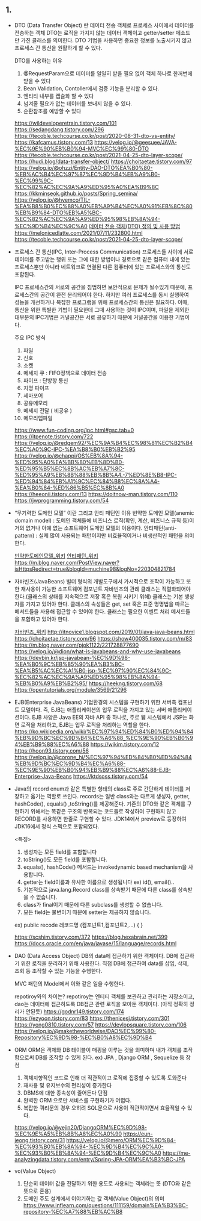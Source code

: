 ## 1.
- DTO (Data Transfer Object) 란
    데이터 전송 객체로 프로세스 사이에서 데이터를 전송하는 객체
    DTO는 로직을 가지지 않는 데이터 객체이고 getter/setter 메소드만 가진 클래스를 의미한다.
    DTO 기법을 사용하면 중요한 정보를 노출시키지 않고 프로세스 간 통신을 원활하게 할 수 있다.

    DTO를 사용하는 이유
    1. @RequestParam으로 데이터를 일일히 받을 필요 없이 객체 하나로 한꺼번에 받을 수 있다
    2. Bean Validation, Contoller에서 검증 기능을 분리할 수 있다.
    3. 엔티티 내부를 캡슐화 할 수 있다 
    4. 넘겨줄 필요가 없는 데이터를 보내지 않을 수 있다. 
    5. 순환참조를 예방할 수 있다

    https://wildeveloperetrain.tistory.com/101
    https://sedangdang.tistory.com/296
    https://tecoble.techcourse.co.kr/post/2020-08-31-dto-vs-entity/
    https://kafcamus.tistory.com/13
    https://velog.io/@geesuee/JAVA-%EC%9E%90%EB%B0%94-MVC%EC%99%80-DTO
    https://tecoble.techcourse.co.kr/post/2021-04-25-dto-layer-scope/
    https://hudi.blog/data-transfer-object/
    https://choitaetae.tistory.com/97
    https://velog.io/@ohzzi/Entity-DAO-DTO%EA%B0%80-%EB%AC%B4%EC%97%87%EC%9D%B4%EB%A9%B0-%EC%99%9C-%EC%82%AC%EC%9A%A9%ED%95%A0%EA%B9%8C
    https://kkminseok.github.io/posts/Spring_semina/
    https://velog.io/@hyemco/TIL-%EA%B8%B0%EC%88%A0%EB%A9%B4%EC%A0%91%EB%8C%80%EB%B9%84-DTO%EB%A5%BC-%EC%82%AC%EC%9A%A9%ED%95%98%EB%8A%94-%EC%9D%B4%EC%9C%A0
    [데이터 전송 객체(DTO) 정의 및 사용 방법](https://www.okta.com/kr/identity-101/dto/)
    https://melonicedlatte.com/2021/07/11/232800.html
    https://tecoble.techcourse.co.kr/post/2021-04-25-dto-layer-scope/

- 프로세스 간 통신(IPC, Inter-Process Communication)
    프로세스들 사이에 서로 데이터를 주고받는 행위 또는 그에 대한 방법이나 경로으로 같은 컴퓨터 내에 있는 프로세스뿐만 아니라 네트워크로 연결된 다른 컴퓨터에 있는 프로세스와의 통신도 포함된다.

    IPC
    프로세스간의 서로의 공간을 침범하면 보안적으로 문제가 될수있기 때문에, 프로세스간의 공간이 완전 분리되어야 한다. 하지만 여러 프로세스를 동시 실행하여 성능을 개선하거나 복잡한 프로그램을 위해 프로세스간의 통신은 필요하다.
    이때, 통신을 위한 특별한 기법이 필요한데 그때 사용하는 것이 IPC이며, 파일을 제외한 대부분의 IPC기법은 커널공간은 서로 공유하기 때문에 커널공간을 이용한 기법이다.

    주요 IPC 방식
    1) 파일
    2) 신호 
    3) 소켓 
    4) 메세지 큐 : FIFO정책으로 데이터 전송 
    5) 파이프 : 단방향 통신 
    6) 지명 파이프 
    7) 세마포어
    8) 공유메모리 
    9) 메세지 전달 ( 비공유 )
    10) 메모리맵파일 

    https://www.fun-coding.org/ipc.html#gsc.tab=0
    https://itpenote.tistory.com/722
    https://velog.io/@redgem92/%EC%9A%B4%EC%98%81%EC%B2%B4%EC%A0%9C-IPC-%EA%B8%B0%EB%B2%95
    https://velog.io/@chappi/OS%EB%8A%94-%ED%95%A0%EA%BB%80%EB%8D%B0-%ED%95%B5%EC%8B%AC%EB%A7%8C-%ED%95%A9%EB%8B%88%EB%8B%A4.-7%ED%8E%B8-IPC-%ED%94%84%EB%A1%9C%EC%84%B8%EC%8A%A4-%EA%B0%84-%ED%86%B5%EC%8B%A0
    https://heeonii.tistory.com/13
    https://doitnow-man.tistory.com/110
    https://jwprogramming.tistory.com/54

- “무기력한 도메인 모델” 이란 그리고 안티 패턴인 이유
    빈약한 도메인 모델(anemic domain model) : 도메인 객체들에 비즈니스 로직(확인, 계산, 비즈니스 규칙 등)이 거의 없거나 아예 없는 소프트웨어 도메인 모델의 이용이다.
    안티패턴(anti-pattern) : 실제 많이 사용되는 패턴이지만 비효율적이거나 비생산적인 패턴을 의미한다.

    [빈약한도메인모델_위키](https://ko.wikipedia.org/wiki/%EB%B9%88%EC%95%BD%ED%95%9C_%EB%8F%84%EB%A9%94%EC%9D%B8_%EB%AA%A8%EB%8D%B8)
    [안티패턴_위키](https://ko.wikipedia.org/wiki/%EC%95%88%ED%8B%B0%ED%8C%A8%ED%84%B4)
    https://m.blog.naver.com/PostView.naver?isHttpsRedirect=true&blogId=muchine98&logNo=220304821784
    
- 자바빈즈(JavaBeans)
    빌더 형식의 개발도구에서 가시적으로 조작이 가능하고 또한 재사용이 가능한 소프트웨어 컴포넌트
    자바빈즈의 관례
    클래스는 직렬화되어야 한다.(클래스의 상태를 지속적으로 저장 혹은 복원 시키기 위해)
    클래스는 기본 생성자를 가지고 있어야 한다.
    클래스의 속성들은 get, set 혹은 표준 명명법을 따르는 메서드들을 사용해 접근할 수 있어야 한다.
    클래스는 필요한 이벤트 처리 메서드들을 포함하고 있어야 한다.

    [자바빈즈_위키](https://ko.wikipedia.org/wiki/%EC%9E%90%EB%B0%94%EB%B9%88%EC%A6%88)
    http://itnovice1.blogspot.com/2019/01/java-java-beans.html
    https://choitaetae.tistory.com/96
    https://show400035.tistory.com/m/83
    https://m.blog.naver.com/pjok1122/221728877690
    https://velog.io/@dion/what-is-javabeans-and-why-use-javabeans
    https://devbin.kr/jsp-javabean-%EC%9D%98-%EA%B0%9C%EB%85%90%EA%B3%BC-%EA%B5%AC%EC%A1%B0-jsp-%EC%97%90%EC%84%9C-%EC%82%AC%EC%9A%A9%ED%95%98%EB%8A%94-%EB%B0%A9%EB%B2%95/
    https://heekng.tistory.com/68
    https://opentutorials.org/module/3569/21296

- EJB(Enterprise JavaBeans) 
  기업환경의 시스템을 구현하기 위한 서버측 컴포넌트 모델이다. 즉, EJB는 애플리케이션의 업무 로직을 가지고 있는 서버 애플리케이션이다. 
  EJB 사양은 Java EE의 자바 API 중 하나로, 주로 웹 시스템에서 JSP는 화면 로직을 처리하고, EJB는 업무 로직을 처리하는 역할을 한다.
    https://ko.wikipedia.org/wiki/%EC%97%94%ED%84%B0%ED%94%84%EB%9D%BC%EC%9D%B4%EC%A6%88_%EC%9E%90%EB%B0%94%EB%B9%88%EC%A6%88
    https://wikim.tistory.com/12
    https://hoon93.tistory.com/56
    https://velog.io/@corone_hi/%EC%97%94%ED%84%B0%ED%94%84%EB%9D%BC%EC%9D%B4%EC%A6%88-%EC%9E%90%EB%B0%94%EB%B9%88%EC%A6%88-EJB-Enterprise-Java-Beans
    https://ktdsoss.tistory.com/54

- Java의 record
    enum과 같은 특별한 형태의 class로 주로 간단하게 데이터를 저장하고 옮기는 역할로 쓰인다.
    records는 일반 class와는 다르게 생성자, getter, hashCode(), equals() ,toString()를 제공해준다.
    기존의 DTO와 같은 객체를 구현하기 위해서는 똑같은 구조의 반복되는 코드들로 작성하여 구현하지 않고 RECORD를 사용하면 한줄로 구현할 수 있다. 
    JDK14에서 preview로 등장하여 JDK16에서 정식 스펙으로 포함되었다.

    <특징>
    1) 생성자는 모든 field를 포함합니다
    2) toString()도 모든 field를 포함합니다.
    3) equals(), hashCode() 메서드는 invokedynamic based mechanism을 사용합니다.
    4) getter는 field이름과 유사한 이름으로 생성됩니다 ex) id(), email()..
    5) 기본적으로 java.lang.Record class를 상속받기 때문에 다른 class를 상속받을 수 없습니다.
    6) class가 final이기 때문에 다른 subclass를 생성할 수 없습니다.
    7) 모든 field는 불변이기 때문에 setter는 제공하지 않습니다.

    ex) public recode 레코드명 (컴포넌트1,컴포넌트2,...) { }

    https://scshim.tistory.com/372
    https://blog.hexabrain.net/399
    https://docs.oracle.com/en/java/javase/15/language/records.html

- DAO (Data Access Object)
    DB의 data에 접근하기 위한 객체이다. DB에 접근하기 위한 로직을 분리하기 위해 사용한다.
    직접 DB에 접근하여 data를 삽입, 삭제, 조회 등 조작할 수 있는 기능을 수행한다.

    MVC 패턴의 Model에서 이와 같은 일을 수행한다.

    repotiroy와의 차이는?
    repotiroy는 엔티티 객체를 보관하고 관리하는 저장소이고, dao는 데이터에 접근하도록 DB접근 관련 로직을 모아둔 객체이다.
    (아직 정확히 정리가 안된듯)
    https://godnr149.tistory.com/174
    https://ezyoon.tistory.com/83
    https://thenicesj.tistory.com/301
    https://yong0810.tistory.com/57
    https://devlopsquare.tistory.com/106
    https://velog.io/@maketheworldwise/DAO%EC%99%80-Repository%EC%9D%98-%EC%B0%A8%EC%9D%B4

- ORM
    ORM은 객체와 DB 테이블이 매핑을 이루는 것을 의미하며 내가 객체를 조작함으로써 DB를 조작할 수 있게 된다.
    ex) JPA , Django ORM , Sequelize 둥
    장점
    1) 객체지향적인 코드로 인해 더 직관적이고 로직에 집중할 수 있도록 도와준다
    2) 재사용 및 유지보수의 편리성이 증가한다
    3) DBMS에 대한 종속성이 줄어든다
    단점
    1) 완벽한 ORM 으로만 서비스를 구현하기가 어렵다.
    2) 복잡한 쿼리문의 경우 오히려 SQL문으로 사용이 직관적이면서 효율적일 수 있다.

    https://velog.io/@yejin20/DjangoORM%EC%9D%98-%EC%9E%A5%EB%8B%A8%EC%A0%90
    https://eun-jeong.tistory.com/31
    https://velog.io/@mero/ORM%EC%9D%84-%EC%93%B0%EB%8A%94-%EC%9D%B4%EC%9C%A0-%EC%93%B0%EB%8A%94-%EC%9D%B4%EC%9C%A0
    https://me-analyzingdata.tistory.com/entry/Spring-JPA-ORM%EA%B3%BC-JPA

- vo(Value Object)
    1. 단순히 데이터 값을 전달하기 위한 용도로 사용되는 객체라는 뜻 (DTO와 같은 뜻으로 혼용)
    2. 도메인 주도 설계에서 이야기하는 값 객체(Value Object)의 의미
    https://www.inflearn.com/questions/111159/domain%EA%B3%BC-repository-%EC%A7%88%EB%AC%B8
